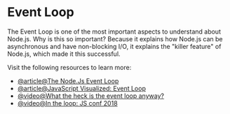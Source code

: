 # Event Loop

The Event Loop is one of the most important aspects to understand about Node.js. Why is this so important? Because it explains how Node.js can be asynchronous and have non-blocking I/O, it explains the "killer feature" of Node.js, which made it this successful.

Visit the following resources to learn more:

- [@article@The Node.Js Event Loop](https://nodejs.org/en/docs/guides/event-loop-timers-and-nexttick/#what-is-the-event-loop)
- [@article@JavaScript Visualized: Event Loop](https://dev.to/lydiahallie/javascript-visualized-event-loop-3dif)
- [@video@What the heck is the event loop anyway?](https://www.youtube.com/watch?v=8aGhZQkoFbQ)
- [@video@In the loop: JS conf 2018](https://www.youtube.com/watch?v=cCOL7MC4Pl0)
